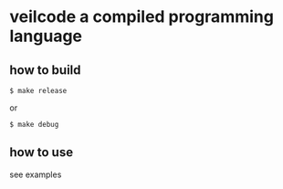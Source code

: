 # veilcode a compiled programming language
## how to build
```console
$ make release
```
or
```console
$ make debug
```
## how to use
see examples